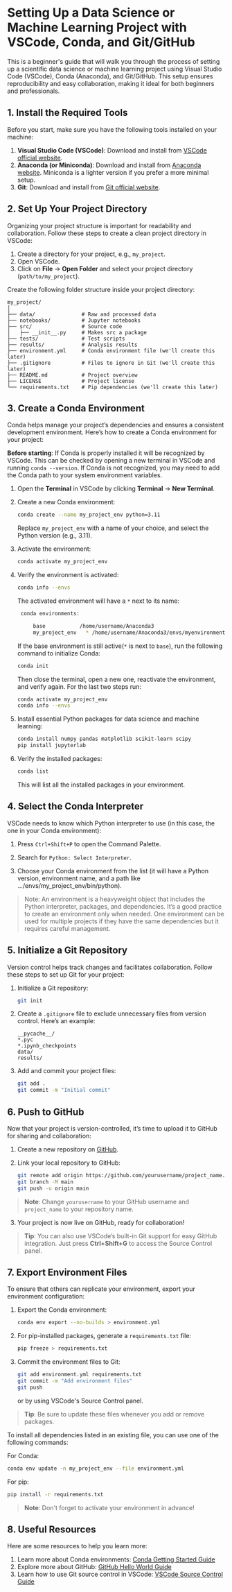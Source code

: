 # Setting Up a Data Science or Machine Learning Project with VSCode, Conda, and Git/GitHub

This is a beginner's guide that will walk you through the process of setting up a scientific data science or machine learning project using Visual Studio Code (VSCode), Conda (Anaconda), and Git/GitHub. This setup ensures reproducibility and easy collaboration, making it ideal for both beginners and professionals.


## **1. Install the Required Tools**

Before you start, make sure you have the following tools installed on your machine:

1. **Visual Studio Code (VSCode)**: Download and install from [VSCode official website](https://code.visualstudio.com/).
2. **Anaconda (or Miniconda)**: Download and install from [Anaconda website](https://www.anaconda.com/). Miniconda is a lighter version if you prefer a more minimal setup.
3. **Git**: Download and install from [Git official website](https://git-scm.com/).


## **2. Set Up Your Project Directory**

Organizing your project structure is important for readability and collaboration. Follow these steps to create a clean project directory in VSCode:

1. Create a directory for your project, e.g., `my_project`.
2. Open VSCode.
3. Click on **File** -> **Open Folder** and select your project directory (`path/to/my_project`).

Create the following folder structure inside your project directory:

```
my_project/
│
├── data/               # Raw and processed data
├── notebooks/          # Jupyter notebooks
├── src/                # Source code
│   ├── __init__.py     # Makes src a package
├── tests/              # Test scripts
├── results/            # Analysis results
├── environment.yml     # Conda environment file (we'll create this later)
├── .gitignore          # Files to ignore in Git (we'll create this later)
├── README.md           # Project overview
├── LICENSE             # Project license
└── requirements.txt    # Pip dependencies (we'll create this later)
```


## **3. Create a Conda Environment**

Conda helps manage your project’s dependencies and ensures a consistent development environment. Here’s how to create a Conda environment for your project:

**Before starting**: If Conda is properly installed it will be recognized by VSCode. This can be checked by opening a new terminal in VSCode and running `conda --version`. If Conda is not recognized, you may need to add the Conda path to your system environment variables.

1. Open the **Terminal** in VSCode by clicking **Terminal** -> **New Terminal**.
2. Create a new Conda environment:

   ```bash
   conda create --name my_project_env python=3.11
   ```

   Replace `my_project_env` with a name of your choice, and select the Python version (e.g., 3.11).

3. Activate the environment:

   ```bash
   conda activate my_project_env
   ```

4. Verify the environment is activated:

   ```bash
   conda info --envs
   ```

   The activated environment will have a `*` next to its name:

   ```bash
    conda environments:

        base           /home/username/Anaconda3
        my_project_env   * /home/username/Anaconda3/envs/myenvironment
   ```
   
   If the base environment is still active(`*` is next to `base`), run the following command to initialize Conda:

   ```bash
   conda init
   ```

   Then close the terminal, open a new one, reactivate the environment, and verify again. For the last two steps run:

    ```bash
    conda activate my_project_env
    conda info --envs
    ```

5. Install essential Python packages for data science and machine learning:

   ```bash
   conda install numpy pandas matplotlib scikit-learn scipy
   pip install jupyterlab
   ```

6. Verify the installed packages:

   ```bash
   conda list
   ```

   This will list all the installed packages in your environment.


## **4. Select the Conda Interpreter**

VSCode needs to know which Python interpreter to use (in this case, the one in your Conda environment):

1. Press `Ctrl+Shift+P` to open the Command Palette.

2. Search for `Python: Select Interpreter`.

3. Choose your Conda environment from the list (it will have a Python version, environment name, and a path like .../envs/my_project_env/bin/python).

> Note: An environment is a heavyweight object that includes the Python interpreter, packages, and dependencies. It’s a good practice to create an environment only when needed. One environment can be used for multiple projects if they have the same dependencies but it requires careful management.


## **5. Initialize a Git Repository**

Version control helps track changes and facilitates collaboration. Follow these steps to set up Git for your project:

1. Initialize a Git repository:

   ```bash
   git init
   ```

2. Create a `.gitignore` file to exclude unnecessary files from version control. Here’s an example:

   ```
   __pycache__/
   *.pyc
   *.ipynb_checkpoints
   data/
   results/
   ```

3. Add and commit your project files:

   ```bash
   git add .
   git commit -m "Initial commit"
   ```


## **6. Push to GitHub**

Now that your project is version-controlled, it’s time to upload it to GitHub for sharing and collaboration:

1. Create a new repository on [GitHub](https://github.com/).
2. Link your local repository to GitHub:

   ```bash
   git remote add origin https://github.com/yourusername/project_name.git
   git branch -M main
   git push -u origin main
   ```

> **Note**: Change `yourusername` to your GitHub username and `project_name` to your repository name.

3. Your project is now live on GitHub, ready for collaboration!

> **Tip**: You can also use VSCode’s built-in Git support for easy GitHub integration. Just press **Ctrl+Shift+G** to access the Source Control panel.


## **7. Export Environment Files**

To ensure that others can replicate your environment, export your environment configuration:

1. Export the Conda environment:

   ```bash
   conda env export --no-builds > environment.yml
   ```

2. For pip-installed packages, generate a `requirements.txt` file:

   ```bash
   pip freeze > requirements.txt
   ```

3. Commit the environment files to Git:

   ```bash
   git add environment.yml requirements.txt
   git commit -m "Add environment files"
   git push
   ```
    or by using VSCode's Source Control panel.

> **Tip**: Be sure to update these files whenever you add or remove packages.

To install all dependencies listed in an existing file, you can use one of the following commands:

For Conda:

```bash
conda env update -n my_project_env --file environment.yml
```

For pip:
```bash
pip install -r requirements.txt
```

> **Note**: Don't forget to activate your environment in advance!

## **8. Useful Resources**

Here are some resources to help you learn more:

1. Learn more about Conda environments: [Conda Getting Started Guide](https://docs.conda.io/projects/conda/en/latest/user-guide/getting-started.html)
2. Explore more about GitHub: [GitHub Hello World Guide](https://docs.github.com/en/get-started/start-your-journey/hello-world)
3. Learn how to use Git source control in VSCode: [VSCode Source Control Guide](https://code.visualstudio.com/docs/sourcecontrol/overview)
